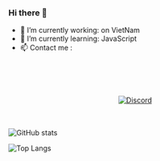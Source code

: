 ### Hi there 👋

<!--
**LynCute2004/LynCute2004** is a ✨ _special_ ✨ repository because its `README.md` (this file) appears on your GitHub profile.

Here are some ideas to get you started:

- 🔭 I’m currently working on ...
- 🌱 I’m currently learning ...
- 👯 I’m looking to collaborate on ...
- 🤔 I’m looking for help with ...
- 💬 Ask me about ...
- 📫 How to reach me: ...
- 😄 Pronouns: ...
- ⚡ Fun fact: ...
-->
- 🔭 I’m currently working: on VietNam
- 🌱 I’m currently learning: JavaScript
- 📫 Contact me : 
<!-- ![Discord](https://discord.c99.nl/widget/theme-3/725945760629129277.png) -->
<div align="center">
<br><br><br><br>
<a align="center" href="https://discord.c99.nl/widget/theme-3/573805531773272064.png">
<img align="center" src="https://discord.c99.nl/widget/theme-3/573805531773272064.png" alt="Discord"/>
</a>
 </div>
<br><br>

![GitHub stats](https://github-readme-stats.vercel.app/api?username=LynCute2004&theme=cobalt)

![Top Langs](https://github-readme-stats.vercel.app/api/top-langs/?username=LynCute2004&layout=compact)


